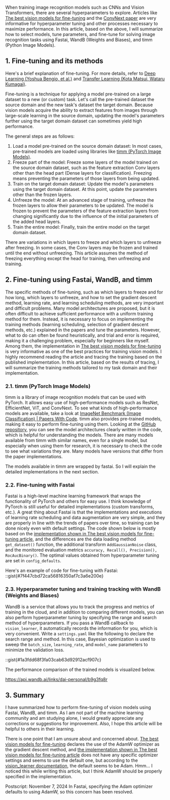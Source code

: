 <!-- tips0001.md -->
<!-- Methods for Hyperparameter Search and Fine-tuning of Vision Models using Fastai, WandB, and timm -->
<!-- 2024-04-09 -->
When training image recognition models such as CNNs and Vision Transformers, there are several hyperparameters to explore. Articles like [The best vision models for fine-tuning](https://www.kaggle.com/code/jhoward/the-best-vision-models-for-fine-tuning/notebook "The best vision models for fine-tuning") and the [ConvNext paper](arXiv:2201.03545 "ConvNext paper") are very informative for hyperparameter tuning and other processes necessary to maximize performance. In this article, based on the above, I will summarize how to select models, tune parameters, and fine-tune for solving image recognition tasks using Fastai, WandB (Weights and Biases), and timm (Python Image Models).

## 1. Fine-tuning and its methods
Here's a brief explanation of fine-tuning. For more details, refer to [Deep Learning (Yoshua Bengio, et al.)](https://amzn.to/49FbFuT) and [Transfer Learning (Kota Matsui, Wataru Kumagai)](https://amzn.to/4d2gb9A).

Fine-tuning is a technique for applying a model pre-trained on a large dataset to a new (or custom) task. Let's call the pre-trained dataset the source domain and the new task's dataset the target domain. Because vision models acquire the ability to extract features from images through large-scale learning in the source domain, updating the model's parameters further using the target domain dataset can sometimes yield high performance.

The general steps are as follows:

1. Load a model pre-trained on the source domain dataset: In most cases, pre-trained models are loaded using libraries like [timm (PyTorch Image Models)](https://github.com/huggingface/pytorch-image-models).
2. Freeze part of the model: Freeze some layers of the model trained on the source domain dataset, such as the feature extraction Conv layers other than the head part (Dense layers for classification). Freezing means preventing the parameters of those layers from being updated.
3. Train on the target domain dataset: Update the model's parameters using the target domain dataset. At this point, update the parameters other than the frozen layers.
4. Unfreeze the model: At an advanced stage of training, unfreeze the frozen layers to allow their parameters to be updated. The model is frozen to prevent the parameters of the feature extraction layers from changing significantly due to the influence of the initial parameters of the added head layers.
5. Train the entire model: Finally, train the entire model on the target domain dataset.

There are variations in which layers to freeze and which layers to unfreeze after freezing. In some cases, the Conv layers may be frozen and trained until the end without unfreezing. This article assumes the method of freezing everything except the head for training, then unfreezing and training.

## 2. Fine-tuning using Fastai, WandB, and timm

The specific methods of fine-tuning, such as which layers to freeze and for how long, which layers to unfreeze, and how to set the gradient descent method, learning rate, and learning scheduling methods, are very important and difficult problems. Many model architectures are proposed, but it is often difficult to achieve sufficient performance with a uniform training method for them. Instead, it is necessary to focus on implementing the training methods (learning scheduling, selection of gradient descent methods, etc.) explained in the papers and tune the parameters. However, what to do can often be found heuristically, and trial and error is required, making it a challenging problem, especially for beginners like myself. Among them, the implementation in [The best vision models for fine-tuning](https://www.kaggle.com/code/jhoward/the-best-vision-models-for-fine-tuning/notebook "The best vision models for fine-tuning") is very informative as one of the best practices for training vision models. I highly recommend reading the article and tracing the training based on the published implementation. In this article, based on the results of tracing, I will summarize the training methods tailored to my task domain and their implementation.

### 2.1. timm (PyTorch Image Models)
timm is a library of image recognition models that can be used with PyTorch. It allows easy use of high-performance models such as ResNet, EfficientNet, ViT, and ConvNext. To see what kinds of high-performance models are available, take a look at [ImageNet Benchmark (Image Classification) | Papers With Code](https://paperswithcode.com/sota/image-classification-on-imagenet). timm also provides pre-trained models, making it easy to perform fine-tuning using them. Looking at the [GitHub repository](https://github.com/huggingface/pytorch-image-models), you can see the model architectures clearly written in the code, which is helpful for understanding the models. There are many models available from timm with similar names, even for a single model, but especially when using them for research, it is necessary to check the code to see what variations they are. Many models have versions that differ from the paper implementations.

The models available in timm are wrapped by fastai. So I will explain the detailed implementations in the next section.

### 2.2. Fine-tuning with Fastai
Fastai is a high-level machine learning framework that wraps the functionality of PyTorch and others for easy use. I think knowledge of PyTorch is still useful for detailed implementations (custom transforms, etc.). A great thing about Fastai is that the implementations and executions of learning rate scheduling and data augmentation are very simple, and they are properly in line with the trends of papers over time, so training can be done nicely even with default settings. The code shown below is mostly based on the [implementation shown in The best vision models for fine-tuning article](https://github.com/tcapelle/fastai_timm/blob/main/fine_tune.py), and the differences are the data loading method `get_dataset()` function, the additional transform `AddGaussianNoise` class, and the monitored evaluation metrics `accuracy, Recall(), Precision(), RocAucBinary()`. The optimal values obtained from hyperparameter tuning are set in `config_defaults`.

Here's an example of code for fine-tuning with Fastai:
::gist{#7f447cbd72ca56816350af7c3a6e200e}

### 2.3. Hyperparameter tuning and training tracking with WandB (Weights and Biases)
WandB is a service that allows you to track the progress and metrics of training in the cloud, and in addition to comparing different models, you can also perform hyperparameter tuning by specifying the range and search method of hyperparameters. If you pass a WandB callback to `vision_learner`, it automatically records the information for you, which is very convenient. Write a `settings.yaml` like the following to declare the search range and method. In this case, Bayesian optimization is used to sweep the `batch_size`, `learning_rate`, and `model_name` parameters to minimize the validation loss.

::gist{#1a3fdd68f3fa03cab63d92912acf907c}

The performance comparison of the trained models is visualized below.

https://api.wandb.ai/links/dai-personal/b9g3fq8r

## 3. Summary
I have summarized how to perform fine-tuning of vision models using Fastai, WandB, and timm. As I am not part of the machine learning community and am studying alone, I would greatly appreciate any corrections or suggestions for improvement. Also, I hope this article will be helpful to others in their learning.

There is one point that I am unsure about and concerned about. [The best vision models for fine-tuning](https://www.kaggle.com/code/jhoward/the-best-vision-models-for-fine-tuning/notebook "The best vision models for fine-tuning") declares the use of the AdamW optimizer as the gradient descent method, and [the implementation shown in The best vision models for fine-tuning article](https://github.com/tcapelle/fastai_timm/blob/main/fine_tune.py) does not have any specific optimizer settings and seems to use the default one, but according to the [vision_learner documentation](https://docs.fast.ai/vision.learner.html#vision_learner), the default seems to be Adam. Hmm... I noticed this while writing this article, but I think AdamW should be properly specified in the implementation.

Postscript: November 7, 2024
In Fastai, specifying the Adam optimizer defaults to using AdamW, so this concern has been resolved.